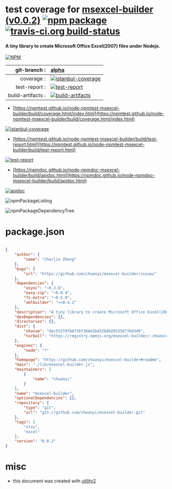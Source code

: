 # test coverage for  [msexcel-builder (v0.0.2)](https://github.com/chuanyi/msexcel-builder#readme)  [![npm package](https://img.shields.io/npm/v/npmtest-msexcel-builder.svg?style=flat-square)](https://www.npmjs.org/package/npmtest-msexcel-builder) [![travis-ci.org build-status](https://api.travis-ci.org/npmtest/node-npmtest-msexcel-builder.svg)](https://travis-ci.org/npmtest/node-npmtest-msexcel-builder)
#### A tiny library to create Microsoft Office Excel(2007) files under Nodejs.

[![NPM](https://nodei.co/npm/msexcel-builder.png?downloads=true&downloadRank=true&stars=true)](https://www.npmjs.com/package/msexcel-builder)

| git-branch : | [alpha](https://github.com/npmtest/node-npmtest-msexcel-builder/tree/alpha)|
|--:|:--|
| coverage : | [![istanbul-coverage](https://npmtest.github.io/node-npmtest-msexcel-builder/build/coverage.badge.svg)](https://npmtest.github.io/node-npmtest-msexcel-builder/build/coverage.html/index.html)|
| test-report : | [![test-report](https://npmtest.github.io/node-npmtest-msexcel-builder/build/test-report.badge.svg)](https://npmtest.github.io/node-npmtest-msexcel-builder/build/test-report.html)|
| build-artifacts : | [![build-artifacts](https://npmtest.github.io/node-npmtest-msexcel-builder/glyphicons_144_folder_open.png)](https://github.com/npmtest/node-npmtest-msexcel-builder/tree/gh-pages/build)|

- [https://npmtest.github.io/node-npmtest-msexcel-builder/build/coverage.html/index.html](https://npmtest.github.io/node-npmtest-msexcel-builder/build/coverage.html/index.html)

[![istanbul-coverage](https://npmtest.github.io/node-npmtest-msexcel-builder/build/screenCapture.buildCi.browser.%252Ftmp%252Fbuild%252Fcoverage.lib.html.png)](https://npmtest.github.io/node-npmtest-msexcel-builder/build/coverage.html/index.html)

- [https://npmtest.github.io/node-npmtest-msexcel-builder/build/test-report.html](https://npmtest.github.io/node-npmtest-msexcel-builder/build/test-report.html)

[![test-report](https://npmtest.github.io/node-npmtest-msexcel-builder/build/screenCapture.buildCi.browser.%252Ftmp%252Fbuild%252Ftest-report.html.png)](https://npmtest.github.io/node-npmtest-msexcel-builder/build/test-report.html)

- [https://npmdoc.github.io/node-npmdoc-msexcel-builder/build/apidoc.html](https://npmdoc.github.io/node-npmdoc-msexcel-builder/build/apidoc.html)

[![apidoc](https://npmdoc.github.io/node-npmdoc-msexcel-builder/build/screenCapture.buildCi.browser.%252Ftmp%252Fbuild%252Fapidoc.html.png)](https://npmdoc.github.io/node-npmdoc-msexcel-builder/build/apidoc.html)

![npmPackageListing](https://npmtest.github.io/node-npmtest-msexcel-builder/build/screenCapture.npmPackageListing.svg)

![npmPackageDependencyTree](https://npmtest.github.io/node-npmtest-msexcel-builder/build/screenCapture.npmPackageDependencyTree.svg)



# package.json

```json

{
    "author": {
        "name": "Charlie Zheng"
    },
    "bugs": {
        "url": "https://github.com/chuanyi/msexcel-builder/issues"
    },
    "dependencies": {
        "async": "~0.2.6",
        "easy-zip": "~0.0.4",
        "fs-extra": "~0.5.0",
        "xmlbuilder": ">=0.4.2"
    },
    "description": "A tiny library to create Microsoft Office Excel(2007) files under Nodejs.",
    "devDependencies": {},
    "directories": {},
    "dist": {
        "shasum": "dec552f0fb6f3bf368e5bd32bd926535677b03d0",
        "tarball": "https://registry.npmjs.org/msexcel-builder/-/msexcel-builder-0.0.2.tgz"
    },
    "engines": {
        "node": "*"
    },
    "homepage": "https://github.com/chuanyi/msexcel-builder#readme",
    "main": "./lib/msexcel-builder.js",
    "maintainers": [
        {
            "name": "chuanyi"
        }
    ],
    "name": "msexcel-builder",
    "optionalDependencies": {},
    "repository": {
        "type": "git",
        "url": "git://github.com/chuanyi/msexcel-builder.git"
    },
    "tags": [
        "xlsx",
        "excel"
    ],
    "version": "0.0.2"
}
```



# misc
- this document was created with [utility2](https://github.com/kaizhu256/node-utility2)
